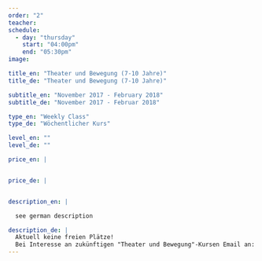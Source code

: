 ```yaml
---
order: "2"
teacher:
schedule:
  - day: "thursday"
    start: "04:00pm"
    end: "05:30pm"
image:

title_en: "Theater und Bewegung (7-10 Jahre)"
title_de: "Theater und Bewegung (7-10 Jahre)"

subtitle_en: "November 2017 - February 2018"
subtitle_de: "November 2017 - Februar 2018"

type_en: "Weekly Class"
type_de: "Wöchentlicher Kurs"

level_en: ""
level_de: ""

price_en: |


price_de: |


description_en: |

  see german description

description_de: |
  Aktuell keine freien Plätze!  
  Bei Interesse an zukünftigen "Theater und Bewegung"-Kursen Email an: info@urbanraum.com
---
```


